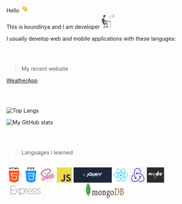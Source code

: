 Hello <img src="images\HI.gif" alt="Hi" width="20" height="20">
<br>
This is koundinya and I am developer<img src="images\Developer.gif" alt="Developer"  width="40" height="40">

I usually develop web and mobile applications with these languges:

<!-- ! languages I'm good in  -->
<br>
<br>

>My recent website

<a href="https://koundinyapidaparthy.github.io/weatherapp/">WeatherApp</a>

<br>
<br>

![Top Langs](https://github-readme-stats.vercel.app/api/top-langs/?username=koundinyapidaparthy&layout=compact&theme=default)

![My GitHub stats](https://github-readme-stats.vercel.app/api?username=koundinyapidaparthy&hide=contribs,prs&show_icons=true&theme=default)

<br>
<br>

>Languages i learned

<br>
<a align="center"><img align="center" src="./images/HTML.png" alt="HTML" width="40px" height="40px">
</a><a><img align="center" src="./images/CSS.png" alt="HTML" width="40px" height="40px"> 
</a><a>
<img align="center" src="./images/SASS.png" alt="HTML" width="40px" height="40px"> 
</a><a>
<img align="center" src="./images/JavaScript.png" alt="HTML" width="40px" height="40px"> 
</a><a>
<img align="center" src="./images/JQUERY.png" alt="HTML" width="100px" height="40px"> 
</a><a>
<img align="center" src="./images/REACT.png" alt="HTML" width="40px" height="40px"> 
</a><a>
<img align="center" src="./images/REDUX.png" alt="HTML" width="40px" height="40px"> 
</a><a>
<img align="center" src="./images/NODE.png" alt="HTML" width="45px" height="40px"> 
</a><a>
<img align="center" src="./images/EXPRESS.png" alt="HTML" width="100px" height="40px"> 
</a><a>
<img align="center" src="./images/FASTIFY.png" alt="HTML" width="100px" height="40px"> 
</a><a>
<img align="center" src="./images/MONGODB.png" alt="HTML" width="100px" height="40px"> 
</a>
